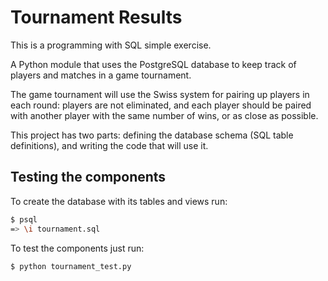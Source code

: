 # Tournament Results
This is a programming with SQL simple exercise.

A Python module that uses the PostgreSQL database to keep track of players and matches in a game tournament.

The game tournament will use the Swiss system for pairing up players in each round: players are not eliminated, and each player should be paired with another player with the same number of wins, or as close as possible.

This project has two parts: defining the database schema (SQL table definitions), and writing the code that will use it.

## Testing the components

To create the database with its tables and views run:

```bash
$ psql
=> \i tournament.sql
```

To test the components just run:

```python
$ python tournament_test.py
```
